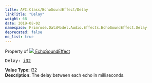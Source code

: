 ```yaml
---
title: API:Class/EchoSoundEffect/Delay
linkTitle: "Delay"
weight: 68
date: 2019-08-02
namespace: Primrose.DataModel.Audio.Effects.EchoSoundEffect.Delay
deprecated: false
no_list: true
---
```

Property of <a href="/docs/api-reference/Class/EchoSoundEffect"><img src="/icons/silk/soundwave.png"/>&nbsp;EchoSoundEffect</a>
<pre class="method-declaration">
Delay: <a class="type" href="/docs/api-reference/System/Primitives#int32">i32</a></pre>
<b>Value Type: </b>
<a class="type" href="/docs/api-reference/System/Primitives#int32">i32</a>
<br/>
<b>Description: </b>
The delay between each echo in milliseconds.

